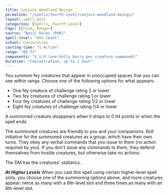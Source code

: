 ```yaml
---
title: Conjure Woodland Beings
permalink: "/spells/fourth-level/conjure-woodland-beings/"
layout: spell-post
categories: [Spells, Fourth Level]
tags: [Druid, Ranger]
source: "Basic Rules (PHB)"
spell-level: "4th-level"
school: Conjuration
casting-time: "1 Action"
range: "60 ft"
components: "V,S,M (one holly berry per creature summoned)"
duration: "Concentration, up to 1 hour"
---
```


You summon fey creatures that appear in unoccupied spaces that you can see within range. Choose one of the following options for what appears:

* One fey creature of challenge rating 2 or lower
* Two fey creatures of challenge rating 1 or lower
* Four fey creatures of challenge rating 1/2 or lower
* Eight fey creatures of challenge rating 1/4 or lower

A summoned creature disappears when it drops to 0 hit points or when the spell ends.

The summoned creatures are friendly to you and your companions. Roll initiative for the summoned creatures as a group, which have their own turns. They obey any verbal commands that you issue to them (no action required by you). If you don't issue any commands to them, they defend themselves from hostile creatures, but otherwise take no actions.

The DM has the creatures' statistics.

***At Higher Levels*** When you cast this spell using certain higher-level spell slots, you choose one of the summoning options above, and more creatures appear: twice as many with a 6th-level slot and three times as many with an 8th-level slot.